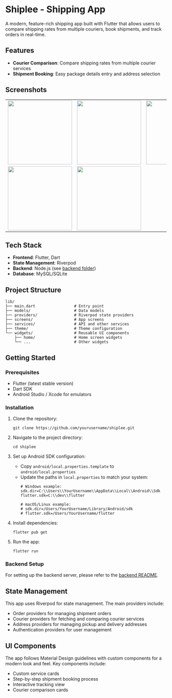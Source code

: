 # Shiplee - Shipping App

A modern, feature-rich shipping app built with Flutter that allows users to compare shipping rates from multiple couriers, book shipments, and track orders in real-time.

## Features

- **Courier Comparison**: Compare shipping rates from multiple courier services
- **Shipment Booking**: Easy package details entry and address selection


## Screenshots

<table>
  <tr>
    <td><img src="assets/screenshots/home_screen.png" width="200"></td>
    <td><img src="assets/screenshots/package_detail_screen.png" width="200"></td>
    <td><img src="assets/screenshots/adress_screen.png" width="200"></td>
  </tr>
  <tr>
    <td><img src="assets/screenshots/shipping_option_screen.png" width="200"></td>
    <td><img src="assets/screenshots/payment_screen.png" width="200"></td>
  </tr>
</table>

## Tech Stack

- **Frontend**: Flutter, Dart
- **State Management**: Riverpod
- **Backend**: Node.js (see [backend folder](./backend))
- **Database**: MySQL/SQLite

## Project Structure

```
lib/
├── main.dart                 # Entry point
├── models/                   # Data models
├── providers/                # Riverpod state providers
├── screens/                  # App screens
├── services/                 # API and other services
├── theme/                    # Theme configuration
└── widgets/                  # Reusable UI components
    ├── home/                 # Home screen widgets
    └── ...                   # Other widgets
```

## Getting Started

### Prerequisites

- Flutter (latest stable version)
- Dart SDK
- Android Studio / Xcode for emulators

### Installation

1. Clone the repository:
   ```
   git clone https://github.com/yourusername/shiplee.git
   ```

2. Navigate to the project directory:
   ```
   cd shiplee
   ```

3. Set up Android SDK configuration:
   - Copy `android/local.properties.template` to `android/local.properties`
   - Update the paths in `local.properties` to match your system:
     ```properties
     # Windows example:
     sdk.dir=C:\\Users\\YourUsername\\AppData\\Local\\Android\\Sdk
     flutter.sdk=C:\\dev\\flutter

     # macOS/Linux example:
     # sdk.dir=/Users/YourUsername/Library/Android/sdk
     # flutter.sdk=/Users/YourUsername/flutter
     ```

4. Install dependencies:
   ```
   flutter pub get
   ```

5. Run the app:
   ```
   flutter run
   ```

### Backend Setup

For setting up the backend server, please refer to the [backend README](./backend/README.md).

## State Management

This app uses Riverpod for state management. The main providers include:

- Order providers for managing shipment orders
- Courier providers for fetching and comparing courier services
- Address providers for managing pickup and delivery addresses
- Authentication providers for user management

## UI Components

The app follows Material Design guidelines with custom components for a modern look and feel. Key components include:

- Custom service cards
- Step-by-step shipment booking process
- Interactive tracking view
- Courier comparison cards

